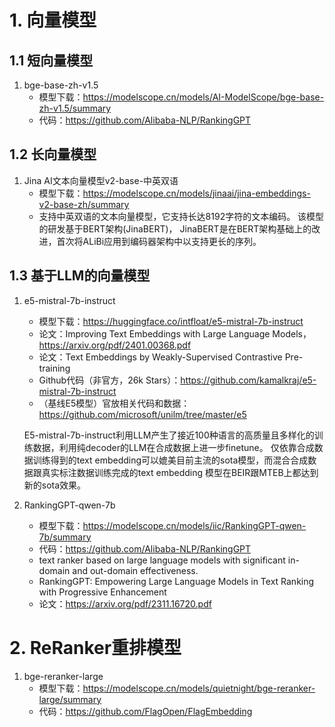 # 1. 向量模型
## 1.1 短向量模型

1. bge-base-zh-v1.5
    - 模型下载：https://modelscope.cn/models/AI-ModelScope/bge-base-zh-v1.5/summary
    - 代码：https://github.com/Alibaba-NLP/RankingGPT

## 1.2 长向量模型

1. Jina AI文本向量模型v2-base-中英双语
   - 模型下载：https://modelscope.cn/models/jinaai/jina-embeddings-v2-base-zh/summary
   - 支持中英双语的文本向量模型，它支持长达8192字符的文本编码。 该模型的研发基于BERT架构(JinaBERT)，
     JinaBERT是在BERT架构基础上的改进，首次将ALiBi应用到编码器架构中以支持更长的序列。

## 1.3 基于LLM的向量模型

1. e5-mistral-7b-instruct
   - 模型下载：https://huggingface.co/intfloat/e5-mistral-7b-instruct
   - 论文：Improving Text Embeddings with Large Language Models，https://arxiv.org/pdf/2401.00368.pdf
   - 论文：Text Embeddings by Weakly-Supervised Contrastive Pre-training
   - Github代码（非官方，26k Stars）：https://github.com/kamalkraj/e5-mistral-7b-instruct
   - （基线E5模型）官放相关代码和数据：https://github.com/microsoft/unilm/tree/master/e5

    E5-mistral-7b-instruct利用LLM产生了接近100种语言的高质量且多样化的训练数据，利用纯decoder的LLM在合成数据上进一步finetune。
    仅依靠合成数据训练得到的text embedding可以媲美目前主流的sota模型，而混合合成数据跟真实标注数据训练完成的text embedding
    模型在BEIR跟MTEB上都达到新的sota效果。

2. RankingGPT-qwen-7b
    - 模型下载：https://modelscope.cn/models/iic/RankingGPT-qwen-7b/summary
    - 代码：https://github.com/Alibaba-NLP/RankingGPT
    - text ranker based on large language models with significant in-domain and out-domain effectiveness. 
    - RankingGPT: Empowering Large Language Models in Text Ranking with Progressive Enhancement
    - 论文：https://arxiv.org/pdf/2311.16720.pdf

# 2. ReRanker重排模型

1. bge-reranker-large
   - 模型下载：https://modelscope.cn/models/quietnight/bge-reranker-large/summary
   - 代码：https://github.com/FlagOpen/FlagEmbedding
